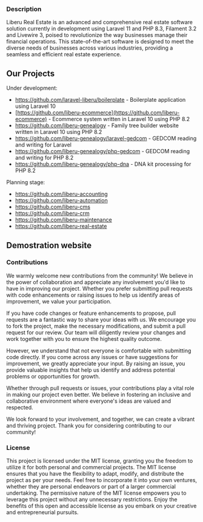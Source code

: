### Description
Liberu Real Estate is an advanced and comprehensive real estate software solution currently in development using Laravel 11 and PHP 8.3, Filament 3.2 and Livewire 3, poised to revolutionize the way businesses manage their financial operations. This state-of-the-art software is designed to meet the diverse needs of businesses across various industries, providing a seamless and efficient real estate experience.

<!--/h-->

## Our Projects

Under development:

* https://github.com/laravel-liberu/boilerplate - Boilerplate application using Laravel 10
* [https://github.com/liberu-ecommerce](https://github.com/liberu-ecommerce) - Ecommerce system written in Laravel 10 using PHP 8.2
* https://github.com/liberu-genealogy - Family tree builder website written in Laravel 10 using PHP 8.2
* https://github.com/liberu-genealogy/laravel-gedcom - GEDCOM reading and writing for Laravel
* https://github.com/liberu-genealogy/php-gedcom - GEDCOM reading and writing for PHP 8.2
* https://github.com/liberu-genealogy/php-dna - DNA kit processing for PHP 8.2

Planning stage:

* https://github.com/liberu-accounting
* https://github.com/liberu-automation
* https://github.com/liberu-cms
* https://github.com/liberu-crm
* https://github.com/liberu-maintenance
* https://github.com/liberu-real-estate

## Demostration website
<!--/h-->

### Contributions

We warmly welcome new contributions from the community! We believe in the power of collaboration and appreciate any involvement you'd like to have in improving our project. Whether you prefer submitting pull requests with code enhancements or raising issues to help us identify areas of improvement, we value your participation.

If you have code changes or feature enhancements to propose, pull requests are a fantastic way to share your ideas with us. We encourage you to fork the project, make the necessary modifications, and submit a pull request for our review. Our team will diligently review your changes and work together with you to ensure the highest quality outcome.

However, we understand that not everyone is comfortable with submitting code directly. If you come across any issues or have suggestions for improvement, we greatly appreciate your input. By raising an issue, you provide valuable insights that help us identify and address potential problems or opportunities for growth.

Whether through pull requests or issues, your contributions play a vital role in making our project even better. We believe in fostering an inclusive and collaborative environment where everyone's ideas are valued and respected.

We look forward to your involvement, and together, we can create a vibrant and thriving project. Thank you for considering contributing to our community!
<!--/h-->

### License

This project is licensed under the MIT license, granting you the freedom to utilize it for both personal and commercial projects. The MIT license ensures that you have the flexibility to adapt, modify, and distribute the project as per your needs. Feel free to incorporate it into your own ventures, whether they are personal endeavors or part of a larger commercial undertaking. The permissive nature of the MIT license empowers you to leverage this project without any unnecessary restrictions. Enjoy the benefits of this open and accessible license as you embark on your creative and entrepreneurial pursuits.
<!--/h-->
